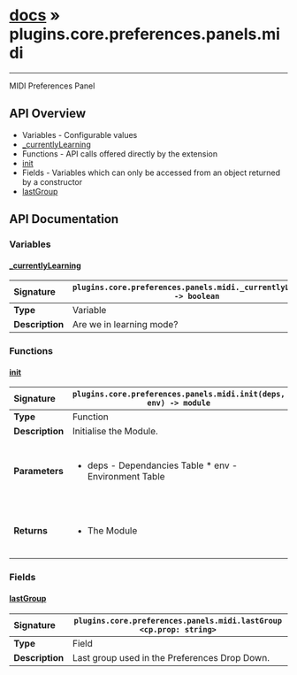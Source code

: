 # [docs](index.md) » plugins.core.preferences.panels.midi
---

MIDI Preferences Panel

## API Overview
* Variables - Configurable values
 * [_currentlyLearning](#_currentlylearning)
* Functions - API calls offered directly by the extension
 * [init](#init)
* Fields - Variables which can only be accessed from an object returned by a constructor
 * [lastGroup](#lastgroup)

## API Documentation

### Variables

#### [_currentlyLearning](#_currentlylearning)
| <span style="float: left;">**Signature**</span> | <span style="float: left;">`plugins.core.preferences.panels.midi._currentlyLearning -> boolean` </span>                                                          |
| -----------------------------------------------------|---------------------------------------------------------------------------------------------------------|
| **Type**                                             | Variable                                                                                         |
| **Description**                                      | Are we in learning mode?                                                                                         |

### Functions

#### [init](#init)
| <span style="float: left;">**Signature**</span> | <span style="float: left;">`plugins.core.preferences.panels.midi.init(deps, env) -> module` </span>                                                          |
| -----------------------------------------------------|---------------------------------------------------------------------------------------------------------|
| **Type**                                             | Function                                                                                         |
| **Description**                                      | Initialise the Module.                                                                                         |
| **Parameters**                                       | <ul><br /><li>deps - Dependancies Table * env - Environment Table</li><br /></ul>                                        |
| **Returns**                                          | <ul><br /><li>The Module</li><br /></ul>                                           |

### Fields

#### [lastGroup](#lastgroup)
| <span style="float: left;">**Signature**</span> | <span style="float: left;">`plugins.core.preferences.panels.midi.lastGroup <cp.prop: string>` </span>                                                          |
| -----------------------------------------------------|---------------------------------------------------------------------------------------------------------|
| **Type**                                             | Field                                                                                         |
| **Description**                                      | Last group used in the Preferences Drop Down.                                                                                         |

